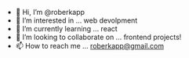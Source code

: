 - 👋 Hi, I’m @roberkapp
- 👀 I’m interested in ... web devolpment
- 🌱 I’m currently learning ... react
- 💞️ I’m looking to collaborate on ... frontend projects!
- 📫 How to reach me ... roberkapp@gmail.com

<!---
roberkapp/roberkapp is a ✨ special ✨ repository because its `README.md` (this file) appears on your GitHub profile.
You can click the Preview link to take a look at your changes.
--->
